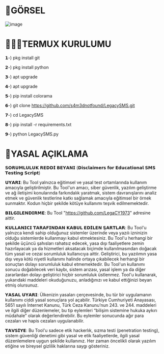 # 📸GÖRSEL
![image](https://github.com/user-attachments/assets/093280e8-935b-4e1d-ae4e-fffa80c6f1f1)  

# 👨🏻‍💻TERMUX KURULUMU
𝟭-) pkg install git

𝟮-) pkg install python

𝟯-) apt upgrade

𝟰-) apt upgrade

𝟱-) pip install colorama

𝟲-) git clone https://github.com/s4m3dnotfound/LegacySMS.git

𝟳-) cd LegacySMS

𝟴-) pip install -r requirements.txt

𝟵-) python LegacySMS.py

# 📜YASAL AÇIKLAMA
𝗦𝗢𝗥𝗨𝗠𝗟𝗨𝗟𝗨𝗞 𝗥𝗘𝗗𝗗𝗜̇ 𝗕𝗘𝗬𝗔𝗡𝗜 (𝗗𝗶𝘀𝗰𝗹𝗮𝗶𝗺𝗲𝗿𝘀 𝗳𝗼𝗿 𝗘𝗱𝘂𝗰𝗮𝘁𝗶𝗼𝗻𝗮𝗹 𝗦𝗠𝗦 𝗧𝗲𝘀𝘁𝗶𝗻𝗴 𝗦𝗰𝗿𝗶𝗽𝘁)

𝗨𝗬𝗔𝗥𝗜:
Bu Tool yalnızca eğitimsel ve yasal test ortamlarında kullanım amacıyla geliştirilmiştir.
Bu Tool'un amacı, siber güvenlik, yazılım geliştirme ve ağ iletişimi konularında farkındalık yaratmak, sistem davranışlarını analiz etmek ve güvenlik testlerine katkı sağlamak amacıyla eğitimsel bir örnek sunmaktır.
Kodun hiçbir şekilde kötüye kullanımı teşvik edilmemektedir.

𝗕𝗜𝗟𝗚𝗜𝗟𝗘𝗡𝗗𝗜𝗥𝗠𝗘:
Bu Tool "https://github.com/LegaCY1973" adresine aittir.

𝗞𝗨𝗟𝗟𝗔𝗡𝗜𝗖𝗜 𝗧𝗔𝗥𝗔𝗙𝗜𝗡𝗗𝗔𝗡 𝗞𝗔𝗕𝗨𝗟 𝗘𝗗𝗜̇𝗟𝗘𝗡 𝗦̧𝗔𝗥𝗧𝗟𝗔𝗥:
Bu Tool'u yalnızca kendi sahip olduğunuz sistemler üzerinde veya yazılı izninizin olduğu sistemlerde kullanmayı kabul etmektesiniz.
Bu Tool'u herhangi bir şekilde üçüncü şahısları rahatsız edecek, yasa dışı faaliyetlere zemin hazırlayacak ya da hizmetleri aksatacak biçimde kullanılmasından doğacak tüm yasal ve cezai sorumluluk kullanıcıya aittir. Geliştirici, bu yazılımın yasa dışı veya kötü niyetli kullanımı halinde ortaya çıkabilecek herhangi bir sonuçtan dolayı sorumluluk kabul etmemektedir.
Bu Tool'un kullanımı sonucu doğabilecek veri kaybı, sistem arızası, yasal işlem ya da diğer zararlardan dolayı geliştirici hiçbir sorumluluk üstlenmez.
Tool'u kullanarak, yukarıdaki maddeleri okuduğunuzu, anladığınızı ve kabul ettiğinizi beyan etmiş olursunuz.

𝗬𝗔𝗦𝗔𝗟 𝗨𝗬𝗔𝗥𝗜:
Ülkenizin yasaları çerçevesinde, bu tür bir uygulamanın kullanımı ciddi yasal sonuçlara yol açabilir.
Türkiye Cumhuriyeti Anayasası, 5651 sayılı İnternet Kanunu, Türk Ceza Kanunu’nun 243. ve 244. maddeleri ve ilgili diğer düzenlemeler, bu tip eylemleri “bilişim sistemine hukuka aykırı müdahale” olarak değerlendirebilir.
Bu eylemler sonucunda ağır para cezaları ve hapis cezaları uygulanabilir.

𝗧𝗔𝗩𝗦𝗜̇𝗬𝗘:
Bu Tool'u sadece etik hackerlık, sızma testi (penetration testing), sistem güvenliği denetimi gibi yasal ve etik faaliyetlerde, ilgili yasal düzenlemelere uygun şekilde kullanınız.
Her zaman öncelikli olarak yazılım etiğine ve bireysel gizlilik haklarına saygı gösteriniz.
